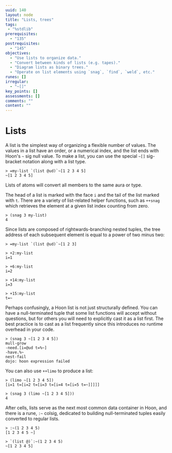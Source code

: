 ```yaml
---
uuid: 140
layout: node
title: "Lists, trees"
tags:
 - "%stdlib"
prerequisites:
  - "135"
postrequisites:
  - "145"
objectives:
  - "Use lists to organize data."
  - "Convert between kinds of lists (e.g. tapes)."
  - "Diagram lists as binary trees."
  - "Operate on list elements using `snag`, `find`, `weld`, etc."
runes: []
irregular:
  - "~[]"
key_points: []
assessments: []
comments: ""
content: ""
---
```


#   Lists

A list is the simplest way of organizing a flexible number of values.  The values in a list have an order, or a numerical index, and the list ends with Hoon's `~` sig null value.  To make a list, you can use the special `~[]` sig-bracket notation along with a list type.

```hoon
> =my-list `(list @ud)`~[1 2 3 4 5]
~[1 2 3 4 5]
```

Lists of atoms will convert all members to the same aura or type.

The head of a list is marked with the face `i` and the tail of the list marked with `t`.  There are a variety of list-related helper functions, such as `++snag` which retrieves the element at a given list index counting from zero.

```hoon
> (snag 3 my-list)
4
```

Since lists are composed of rightwards-branching nested tuples, the tree address of each subsequent element is equal to a power of two minus two:

```hoon
> =my-list `(list @ud)`~[1 2 3]

> +2:my-list
i=1

> +6:my-list
i=2

> +14:my-list
i=3

> +15:my-list
t=~
```

Perhaps confusingly, a Hoon list is not just structurally defined.  You can have a null-terminated tuple that some list functions will accept without questions, but for others you will need to explicitly cast it as a list first.  The best practice is to cast as a list frequently since this introduces no runtime overhead in your code.

```hoon
> (snag 3 ~[1 2 3 4 5])
mull-grow
-need.[i=@ud t=%~]
-have.%~
nest-fail
dojo: hoon expression failed
```

You can also use `++limo` to produce a list:

```hoon
> (limo ~[1 2 3 4 5])
[i=1 t=[i=2 t=[i=3 t=[i=4 t=[i=5 t=~]]]]]

> (snag 3 (limo ~[1 2 3 4 5]))
4
```

After cells, lists serve as the next most common data container in Hoon, and there is a rune, `:~` colsig, dedicated to building null-terminated tuples easily converted to regular lists.

```hoon
> :~(1 2 3 4 5)
[1 2 3 4 5 ~]

> `(list @)`:~(1 2 3 4 5)
~[1 2 3 4 5]
```
